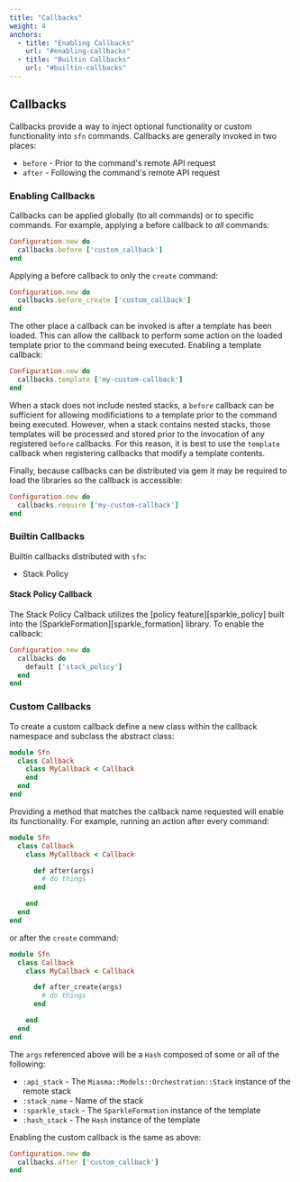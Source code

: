 ```yaml
---
title: "Callbacks"
weight: 4
anchors:
  - title: "Enabling Callbacks"
    url: "#enabling-callbacks"
  - title: "Builtin Callbacks"
    url: "#builtin-callbacks"
---
```


## Callbacks

Callbacks provide a way to inject optional functionality
or custom functionality into `sfn` commands. Callbacks
are generally invoked in two places:

* `before` - Prior to the command's remote API request
* `after` - Following the command's remote API request

### Enabling Callbacks

Callbacks can be applied globally (to all commands) or
to specific commands. For example, applying a before callback
to _all_ commands:

~~~ruby
Configuration.new do
  callbacks.before ['custom_callback']
end
~~~

Applying a before callback to only the `create` command:

~~~ruby
Configuration.new do
  callbacks.before_create ['custom_callback']
end
~~~

The other place a callback can be invoked is after a
template has been loaded. This can allow the callback
to perform some action on the loaded template prior to
the command being executed. Enabling a template callback:

~~~ruby
Configuration.new do
  callbacks.template ['my-custom-callback']
end
~~~

When a stack does not include nested stacks, a `before`
callback can be sufficient for allowing modificiations
to a template prior to the command being executed. However,
when a stack contains nested stacks, those templates will
be processed and stored prior to the invocation of any
registered `before` callbacks. For this reason, it is
best to use the `template` callback when registering callbacks
that modify a template contents.

Finally, because callbacks can be distributed via gem it
may be required to load the libraries so the callback is
accessible:

~~~ruby
Configuration.new do
  callbacks.require ['my-custom-callback']
end
~~~

### Builtin Callbacks

Builtin callbacks distributed with `sfn`:

* Stack Policy

#### Stack Policy Callback

The Stack Policy Callback utilizes the [policy feature][sparkle_policy]
built into the [SparkleFormation][sparkle_formation] library.
To enable the callback:

~~~ruby
Configuration.new do
  callbacks do
    default ['stack_policy']
  end
end
~~~

### Custom Callbacks

To create a custom callback define a new class within the callback namespace
and subclass the abstract class:

~~~ruby
module Sfn
  class Callback
    class MyCallback < Callback
    end
  end
end
~~~

Providing a method that matches the callback name requested will enable
its functionality. For example, running an action after every command:

~~~ruby
module Sfn
  class Callback
    class MyCallback < Callback

      def after(args)
        # do things
      end

    end
  end
end
~~~

or after the `create` command:

~~~ruby
module Sfn
  class Callback
    class MyCallback < Callback

      def after_create(args)
        # do things
      end

    end
  end
end
~~~

The `args` referenced above will be a `Hash` composed of some or all of
the following:

* `:api_stack` - The `Miasma::Models::Orchestration::Stack` instance of the remote stack
* `:stack_name` - Name of the stack
* `:sparkle_stack` - The `SparkleFormation` instance of the template
* `:hash_stack` - The `Hash` instance of the template

Enabling the custom callback is the same as above:

~~~ruby
Configuration.new do
  callbacks.after ['custom_callback']
end
~~~
